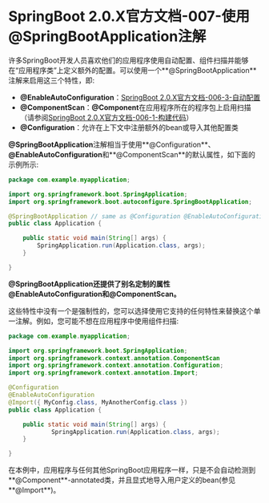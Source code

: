 # SpringBoot 2.0.X官方文档-007-使用@SpringBootApplication注解

许多SpringBoot开发人员喜欢他们的应用程序使用自动配置、组件扫描并能够在“应用程序类”上定义额外的配置。可以使用一个**@SpringBootApplication**注解来启用这三个特性，即:

- **@EnableAutoConfiguration**：[SpringBoot 2.0.X官方文档-006-3-自动配置](http://www.springall.com.cn/article/52)
- **@ComponentScan**：**@Component**在应用程序所在的程序包上启用扫描（请参阅[SpringBoot 2.0.X官方文档-006-1-构建代码](http://www.springall.com.cn/article/50)）
- **@Configuration**：允许在上下文中注册额外的bean或导入其他配置类

**@SpringBootApplication**注解相当于使用**@Configuration**、**@EnableAutoConfiguration**和**@ComponentScan**的默认属性，如下面的示例所示:

```java
package com.example.myapplication;

import org.springframework.boot.SpringApplication;
import org.springframework.boot.autoconfigure.SpringBootApplication;

@SpringBootApplication // same as @Configuration @EnableAutoConfiguration @ComponentScan
public class Application {

	public static void main(String[] args) {
		SpringApplication.run(Application.class, args);
	}

}
```

**@SpringBootApplication还提供了别名定制的属性 @EnableAutoConfiguration和@ComponentScan。**

这些特性中没有一个是强制性的，您可以选择使用它支持的任何特性来替换这个单一注解。例如，您可能不想在应用程序中使用组件扫描:

```java
package com.example.myapplication;

import org.springframework.boot.SpringApplication;
import org.springframework.context.annotation.ComponentScan
import org.springframework.context.annotation.Configuration;
import org.springframework.context.annotation.Import;

@Configuration
@EnableAutoConfiguration
@Import({ MyConfig.class, MyAnotherConfig.class })
public class Application {

	public static void main(String[] args) {
			SpringApplication.run(Application.class, args);
	}

}
```

在本例中，应用程序与任何其他SpringBoot应用程序一样，只是不会自动检测到**@Component**-annotated类，并且显式地导入用户定义的bean(参见**@Import**)。


